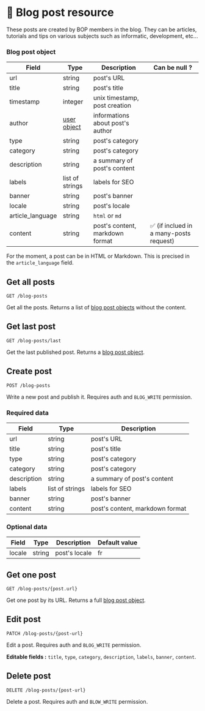 # 📰 Blog post resource

These posts are created by BOP members in the blog. They can be articles, tutorials and tips on various subjects such as informatic, development, etc...

### Blog post object

| Field            | Type                   | Description                      | Can be null ?                           |
| ---------------- | ---------------------- | -------------------------------- | --------------------------------------- |
| url              | string                 | post's URL                       |                                         |
| title            | string                 | post's title                     |                                         |
| timestamp        | integer                | unix timestamp, post creation    |                                         |
| author           | [user object](User.md) | informations about post's author |                                         |
| type             | string                 | post's category                  |                                         |
| category         | string                 | post's category                  |                                         |
| description      | string                 | a summary of post's content      |                                         |
| labels           | list of strings        | labels for SEO                   |                                         |
| banner           | string                 | post's banner                    |                                         |
| locale           | string                 | post's locale                    |                                         |
| article_language | string                 | `html` or `md`                   |                                         |
| content          | string                 | post's content, markdown format  | ✅ (if inclued in a many-posts request) |

For the moment, a post can be in HTML or Markdown. This is precised in the `article_language` field.

## Get all posts

`GET /blog-posts`

Get all the posts. Returns a list of [blog post objects](#blog-post-object) without the content.

## Get last post

`GET /blog-posts/last`

Get the last published post. Returns a [blog post object](#blog-post-object).

## Create post

`POST /blog-posts`

Write a new post and publish it. Requires auth and `BLOG_WRITE` permission.

### Required data

| Field       | Type            | Description                     |
| ----------- | --------------- | ------------------------------- |
| url         | string          | post's URL                      |
| title       | string          | post's title                    |
| type        | string          | post's category                 |
| category    | string          | post's category                 |
| description | string          | a summary of post's content     |
| labels      | list of strings | labels for SEO                  |
| banner      | string          | post's banner                   |
| content     | string          | post's content, markdown format |

### Optional data

| Field  | Type   | Description   | Default value |
| ------ | ------ | ------------- | ------------- |
| locale | string | post's locale | fr            |

## Get one post

`GET /blog-posts/{post.url}`

Get one post by its URL. Returns a full [blog post object](#blog-post-object).

## Edit post

`PATCH /blog-posts/{post-url}`

Edit a post. Requires auth and `BLOG_WRITE` permission.

**Editable fields :** `title`, `type`, `category`, `description`, `labels`, `banner`, `content`.

## Delete post

`DELETE /blog-posts/{post-url}`

Delete a post. Requires auth and `BLOW_WRITE` permission.
